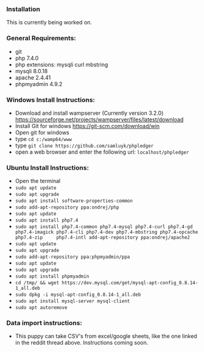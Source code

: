 ### Installation

This is currently being worked on.

### General Requirements:
- git
- php 7.4.0
- php extensions: mysqli curl mbstring
- mysqli 8.0.18
- apache 2.4.41
- phpmyadmin 4.9.2

### Windows Install Instructions:
- Download and install wampserver (Currently version 3.2.0) https://sourceforge.net/projects/wampserver/files/latest/download
- Install Git for windows https://git-scm.com/download/win
- Open git for windows
- type `cd c:/wamp64/www`
- type `git clone https://github.com/samluyk/phpledger`
- open a web browser and enter the following url: `localhost/phpledger`

### Ubuntu Install Instructions:
- Open the terminal
- `sudo apt update`
- `sudo apt upgrade`
- `sudo apt install software-properties-common`
- `sudo add-apt-repository ppa:ondrej/php`
- `sudo apt update`
- `sudo apt install php7.4`
- `sudo apt install php7.4-common php7.4-mysql php7.4-curl php7.4-gd php7.4-imagick php7.4-cli php7.4-dev php7.4-mbstring php7.4-opcache php7.4-zip     php7.4-intl add-apt-repository ppa:ondrej/apache2`
- `sudo apt update`
- `sudo apt upgrade`
- `sudo add-apt-repository ppa:phpmyadmin/ppa`
- `sudo apt update`
- `sudo apt upgrade`
- `sudo apt install phpmyadmin`
- `cd /tmp/ && wget https://dev.mysql.com/get/mysql-apt-config_0.8.14-1_all.deb`
- `sudo dpkg -i mysql-apt-config_0.8.14-1_all.deb`
- `sudo apt install mysql-server mysql-client`
- `sudo apt autoremove`

### Data import instructions:
- This puppy can take CSV's from excel/google sheets, like the one linked in the reddit thread above. Instructions coming soon.